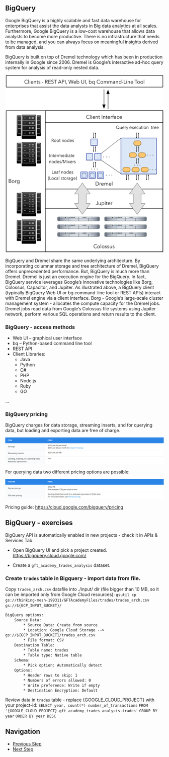 ## BigQuery

Google BigQuery is a highly scalable and fast data warehouse for enterprises that assist the data analysts in Big data analytics at all scales. Furthermore, Google BigQuery is a low-cost warehouse that allows data analysts to become more productive. There is no infrastructure that needs to be managed, and you can always focus on meaningful insights derived from data analysis.

BigQuery is built on top of Dremel technology which has been in production internally in Google since 2006. Dremel is Google’s interactive ad-hoc query system for analysis of read-only nested data.

![BQArchitecture](https://github.com/gft-academy-pl/gcp-data-analysis-with-bigquery/blob/master/assets/bigquery-architecture.png)

BigQuery and Dremel share the same underlying architecture. By incorporating columnar storage and tree architecture of Dremel, BigQuery offers unprecedented performance. But, BigQuery is much more than Dremel. Dremel is just an execution engine for the BigQuery. In fact, BigQuery service leverages Google’s innovative technologies like Borg, Colossus, Capacitor, and Jupiter. As illustrated above, a BigQuery client (typically BigQuery Web UI or bg command-line tool or REST APIs) interact with Dremel engine via a client interface. Borg - Google’s large-scale cluster management system - allocates the compute capacity for the Dremel jobs. Dremel jobs read data from Google’s Colossus file systems using Jupiter network, perform various SQL operations and return results to the client.


### BigQuery - access methods
* Web UI – graphical user interface
* bq – Python-based command line tool
* REST API
* Client Libraries:
  * Java
  * Python
  * C#
  * PHP
  * Node.js
  * Ruby
  * GO

...

### BigQuery pricing
BigQuery charges for data storage, streaming inserts, and for querying data, but loading and exporting data are free of charge.

![PricingStorage](https://github.com/gft-academy-pl/gcp-data-analysis-with-bigquery/blob/master/assets/pricing%20-%20storage.png)

For querying data two different pricing options are possible:

![PricingQuery](https://github.com/gft-academy-pl/gcp-data-analysis-with-bigquery/blob/master/assets/pricing%20-%20query.png)

Pricing guide: https://cloud.google.com/bigquery/pricing


## BigQuery - exercises
BigQuery API is automatically enabled in new projects - check it in APIs & Services Tab. 

* Open BigQuery UI and pick a project created.
 https://bigquery.cloud.google.com/
    
* Create a `gft_academy_trades_analysis` dataset.
### Create `trades` table in Bigquery - import data from file.

Copy `trades_arch.csv` datafile into ./input/ dir (file bigger than 10 MB, so it can be imported only from Google Cloud resources):
		`gsutil cp gs://thinking-mesh-199311/GFTAcademyFiles/trades/trades_arch.csv gs://${GCP_INPUT_BUCKET}/`
	
	BigQuery options:
		Source Data:
			* Source Data: Create from source
			* Location: Google Cloud Storage --> gs://${GCP_INPUT_BUCKET}/trades_arch.csv
			* File format: CSV
		Destination Table:
			* Table name: trades
			* Table type: Native table
		Schema:
			* Pick option: Automatically detect
		Options:
			* Header rows to skip: 1
			* Numbers of errors allowed: 0
			* Write preference: Write if empty
			* Destination Encryption: Default

Review data in `trades` table - replace {GOOGLE_CLOUD_PROJECT} with your project-id:
 `SELECT year, count(*) number_of_transactions`
 `FROM '{GOOGLE_CLOUD_PROJECT}.gft_academy_trades_analysis.trades'`
 `GROUP BY year`
 `ORDER BY year DESC`

## Navigation

- [Previous Step](./01-storage.md)
- [Next Step](./03-data-studio.md)
